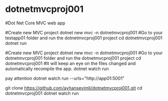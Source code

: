 # dotnetmvcproj001
#Dot Net Core MVC web app

#Create new MVC project
dotnet new mvc -n dotnetmvcproj001
#Go to your testapp01 folder and run the dotnetmvcproj001 project
cd dotnetmvcproj001
dotnet run

#Create new MVC project
dotnet new mvc -n dotnetmvcproj001
#Go to your dotnetmvcproj001 folder and run the dotnetmvcproj001 project
cd dotnetmvcproj001
#It will keep an eye on the files changed and automatically recompile the app.
dotnet watch run

pay attention
dotnet watch run --urls="http://app01:5001"


git clone https://github.com/ayhansevimli/dotnetmvcproj001.git
cd dotnetmvcproj001
dotnet watch run

